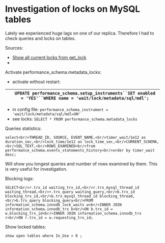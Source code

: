 # Investigation of locks on MySQL tables


Lately we experienced huge lags on one of our replica. Therefore I had to check queries and locks on tables.

Sources:

* [Show all current locks from get_lock](https://stackoverflow.com/questions/11034504/show-all-current-locks-from-get-lock)
* 

Activate performance_schema.metadata_locks:

* activate without restart:

|  | `UPDATE performance_schema.setup_instruments``SET enabled = 'YES'``WHERE name = 'wait/lock/metadata/sql/mdl';` |
| - | ---------------------------------------------------------------------------------------------------------------- |

* in config file: `performance_schema_instrument = 'wait/lock/metadata/sql/mdl=ON'`
* see locks: `SELECT * FROM performance_schema.metadata_locks`

Queries statistics:

`select<br/>THREAD_ID, SOURCE, EVENT_NAME,<br/>timer_wait/1e12 as duration_sec,<br/>lock_time/1e12 as lock_time_sec,<br/>CURRENT_SCHEMA,<br/>SQL_TEXT,<br/>ROWS_EXAMINED<br/>from performance_schema.events_statements_history<br/>order by timer_wait desc;`

Will show you longest queries and number of rows examined by them. This is very useful for investigation.

Blocking logs:

`SELECT<br/>r.trx_id waiting_trx_id,<br/>r.trx_mysql_thread_id waiting_thread,<br/>r.trx_query waiting_query,<br/>b.trx_id blocking_trx_id,<br/>b.trx_mysql_thread_id blocking_thread,<br/>b.trx_query blocking_query<br/>FROM information_schema.innodb_lock_waits w<br/>INNER JOIN information_schema.innodb_trx b<br/>ON b.trx_id = w.blocking_trx_id<br/>INNER JOIN information_schema.innodb_trx r<br/>ON r.trx_id = w.requesting_trx_id;`

Show locked tables:

`show open tables where In_Use > 0 ;`
